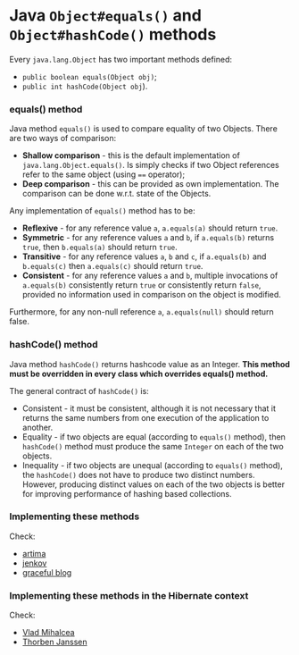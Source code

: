 # Java `Object#equals()` and `Object#hashCode()` methods

Every `java.lang.Object` has two important methods defined:
* `public boolean equals(Object obj)`;
* `public int hashCode(Object obj`).

### equals() method

Java method `equals()` is used to compare equality of two Objects. There are two ways of comparison:
* **Shallow comparison** - this is the default implementation of `java.lang.Object.equals()`. Is simply checks if two Object references refer to the same object (using `==` operator);
* **Deep comparison** - this can be provided as own implementation. The comparison can be done w.r.t. state of the Objects.

Any implementation of `equals()` method has to be:
* **Reflexive** - for any reference value `a`, `a.equals(a)` should return `true`.
* **Symmetric** - for any reference values `a` and `b`, if `a.equals(b)` returns `true`, then `b.equals(a)` should return `true`.
* **Transitive** - for any reference values `a`, `b` and `c`, if `a.equals(b)` and `b.equals(c)` then `a.equals(c)` should return `true`.
* **Consistent** - for any reference values `a` and `b`, multiple invocations of `a.equals(b)` consistently return `true` or consistently return `false`, provided no information used in comparison on the object is modified.

Furthermore, for any non-null reference `a`, `a.equals(null)` should return false.

### hashCode() method

Java method `hashCode()` returns hashcode value as an Integer. **This method must be overridden in every class which overrides equals() method.**

The general contract of `hashCode()` is:
* Consistent - it must be consistent, although it is not necessary that it returns the same numbers from one execution of the application to another.
* Equality - if two objects are equal (according to `equals()` method), then `hashCode()` method must produce the same `Integer` on each of the two objects.
* Inequality - if two objects are unequal (according to `equals()` method), the `hashCode()` does not have to produce two distinct numbers. However, producing distinct values on each of the two objects is better for improving performance of hashing based collections.

### Implementing these methods

Check:
* [artima](https://www.artima.com/articles/how-to-write-an-equality-method-in-java)
* [jenkov](https://jenkov.com/tutorials/java-collections/hashcode-equals.html)
* [graceful blog](http://gracelang.org/applications/2011/02/07/values-equals-and-hashcodes/)

### Implementing these methods in the Hibernate context

Check:
* [Vlad Mihalcea](https://vladmihalcea.com/the-best-way-to-implement-equals-hashcode-and-tostring-with-jpa-and-hibernate/)
* [Thorben Janssen](https://thorben-janssen.com/ultimate-guide-to-implementing-equals-and-hashcode-with-hibernate/)